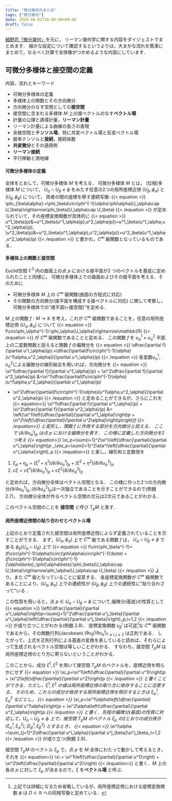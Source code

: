 ```yaml
---
title: "微分幾何のまとめ"
tags: ["微分幾何"]
date: 2020-08-01T10:00:00+09:00
draft: false
---
```

[細野忍「微分幾何」](http://www.asakura.co.jp/books/isbn/978-4-254-11849-0/)を元に，
リーマン幾何学に関する内容をダイジェストでまとめます．
細かな設定について確認するというよりは，大まかな流れを簡潔にまとめて，なるべく計算で全体像がつかめるような内容にしています．

## 可微分多様体と接空間の定義
内容，流れとキーワード
- 可微分多様体の定義
- 多様体上の関数とその方向微分
- 方向微分のなす空間としての**接空間**
- 接空間に含まれる多様体 $M$ 上の接ベクトルのなす**ベクトル場**
- 計量の公理と誘導計量，**リーマン計量**
- リーマン計量による曲線の長さの表現
- 余接空間と**テンソル場**，特に共変ベクトル場と反変ベクトル場
- 捩率テンソルと**接続**，接続係数
- **共変微分**とその適用例
- **リーマン接続**
- 平行移動と測地線

#### 可微分多様体の定義
全体をとおして，可微分多様体 $M$ を考える．
可微分多様体 $M$ とは，
(位相)多様体 $M$ について，
$U_\alpha\cap U_\beta\neq\phi$ をみたす任意の$2$つの局所座標近傍 $(U_\beta,\phi_\alpha)$ と $(U_\beta,\phi_\beta)$ について，
両者の間の座標を移す連続写像:
{{< equation >}}
  \phi_{\beta\alpha}:=\phi_\beta\circ\phi^{-1}_\alpha:\phi_\alpha(U_\alpha\cap U_\beta)\rightarrow\phi_\beta(U_\alpha\cap U_\beta)
{{< /equation >}}
が定められていて，その座標変換関数が具体的に
{{< equation >}}
    u^1_\beta(p)&=u^1_\beta(u^1_\alpha(p),u^2_\alpha(p))=u^1_\beta(u^1_\alpha,u^2_\alpha)(p),
  \\u^2_\beta(p)&=u^2_\beta(u^1_\alpha(p),u^2_\alpha(p))=u^2_\beta(u^1_\alpha,u^2_\alpha)(p)
{{< /equation >}}
と書かれ，$C^\infty$ 級関数となっているものである．

#### 多様体上の関数と接空間
Euclid空間 $\mathbb{E}^3$ 内の曲面上の点 $p$ における接平面が$2$ つのベクトルを基底に定められたことと同様に，
可微分多様体上での曲面およびその接平面を考える．そのために
- 可微分多様体 $M$ 上の $C^\infty$ 級関数(曲面の方程式に対応)
- その関数の方向微分(接平面を構成する接ベクトルに対応)
に関して考察し，可微分多様体での"接平面(=接空間)"を定める．

$M$ 上の関数 $f:M\rightarrow\mathbb{R}$ を考え，これが $C^\infty$ 級関数であることを，任意の局所座標近傍 $(U_\alpha,\phi_\alpha)$ について
{{< equation >}}
  f\circ\phi_\alpha^{-1}:\phi_\alpha(U_\alpha)\rightarrow\mathbb{R}
{{< /equation >}}
が $C^\infty$ 級関数であることと定める．
この関数 $f$ を $u^1_\alpha\times u^2_\alpha$ 平面上の二変数関数と捉えると関数 $f$ の偏微分を
{{< equation >}}
  \dfrac{\partial f}{\partial u^i_\alpha}(p):=\dfrac{\partial(f\circ\phi^{-1}_\alpha)(u^1_\alpha,u^2_\alpha)}{\partial u^i_\alpha}(p)
{{< /equation >}}
各変数$u^1_\alpha,u^2_\alpha$による偏微分の線形結合を用いれば，方向微分を
{{< equation >}}
  \xi^1\dfrac{\partial f}{\partial u^1_\alpha}(p) + \xi^2\dfrac{\partial f}{\partial u^2_\alpha}(p)
  &=\xi^1\dfrac{\partial(f\circ\phi^{-1}_\alpha)(u^1_\alpha,u^2_\alpha)}{\partial u^1_\alpha}(p)
   + \xi^2\dfrac{\partial(f\circ\phi^{-1}_\alpha)(u^1_\alpha,u^2_\alpha)}{\partial u^2_\alpha}(p)
{{< /equation >}}
と定めることができるが，さらにこれを
{{< equation>}}
  \xi^1\dfrac{\partial f}{\partial u^1_\alpha}(p) + \xi^2\dfrac{\partial f}{\partial u^2_\alpha}(p)
  &= \left\{\xi^1\left(\dfrac{\partial}{\partial u^1_\alpha}\right)_p + \xi^2\left(\dfrac{\partial}{\partial u^2_\alpha}\right)_p\right\}f
{{< /equation>}}
と変形し，関数 $f$ に作用する部分を方向微分と捉える．
ここで $(\partial/\partial u^i_\alpha)_p$ は点 $p$ における偏微分を表す．
この様に定義した方向微分を2つ考え
{{< equation>}}
  \xi_p=\sum_{i=1}^2\xi^i\left(\dfrac{\partial}{\partial u^i_\alpha}\right)_p
  ,\;\eta_p=\sum_{i=1}^2\eta^i\left(\dfrac{\partial}{\partial u^i_\alpha}\right)_p
{{< /equation>}}
と表し，線形和と定数倍を

1. $\xi_p+\eta_p=(\xi^1+\eta^1)(\partial/\partial u^1_\alpha)_p+(\xi^2+\eta^2)(\partial/\partial u^2_\alpha)_p$
1. $c\xi=c\xi^1(\partial/\partial u^1_\alpha)_p+c\xi^2(\partial/\partial u^2_\alpha)_p$

と定めれば，方向微分全体はベクトル空間となる．
この様に作った2つの方向微分$(\partial/\partial u^1_\alpha)_p,(\partial/\partial u^2_\alpha)_p$は一次独立であることを示すことができるので(例題 2.7)，
方向微分全体が作るベクトル空間の次元は2次元であることがわかる．

このベクトル空間のことを **接空間** と呼び $T_pM$ と表す．

#### 局所座標近傍間の貼り合わせとベクトル場
上記のとおり定義された接空間は局所座標近傍によらず定義されていることを示すことができる．
まず，$(U_\alpha,\phi_\alpha)$ 上で $C^\infty$ 級である関数 $f$ は，
$U_\alpha\cap U_\beta\neq\phi$ である $\phi_\beta(U_\alpha\cap U_\beta)$ 上で
{{< equation >}}
  f\circ\phi_\beta^{-1}=(f\circ\phi^{-1}_\alpha)\circ(\phi_\alpha\circ\phi^{-1}_\beta)
  =(f\circ\phi^{-1}_\alpha)\circ\phi^{-1}_{\alpha\beta},\;\phi_{\alpha\beta}:\phi_\beta(U_\alpha\cap U_\beta)\rightarrow\phi_\alpha(U_\alpha\cap U_\beta)
{{< /equation >}}
より，また $C^\infty$ 級となっていることに留意する．
各座標変換関数が $C^\infty$ 級関数であることにより，$(U_\alpha,\phi_\alpha)$ 上での連続性が $(U_\beta,\phi_\beta)$ 上での連続性に"貼り合わさって"いる ．

この性質を用いると，点 $p\in U_\alpha\cap U_\beta=\phi$ について,偏微分(基底)の性質として
{{< equation >}}
  \left(\dfrac{\partial}{\partial u^i_\alpha}\right)_p=\sum_{j=1}^2\dfrac{\partial u^j_\beta}{\partial u^i_\alpha}\left(\dfrac{\partial}{\partial u^j_\beta}\right)_p\;i=1,2
{{< /equation >}}
が成り立つことがわかる(例題 2.8)．
座標変換関数 $u^i_\beta$ は可逆[^1]な $C^\infty$ 級関数であるから，その関数行列(Jacobean) $(\partial u^j_\beta/\partial u^i_\alpha)_{1\le i,j\le 2}$ は正則である．
したがって，上式を正則行列による基底の変換を表していると読めば，それらによって生成されるベクトル空間は等しいことがわかる．
すなわち，接空間 $T_pM$ は局所座標近傍のとり方に寄らないということがわかる．

このことから，成分 $\xi^1,\xi^2$ を用いて接空間 $T_pM$ のベクトルを，座標近傍を明らかにせず
{{< equation >}}
  \xi_p=\xi^1\left(\dfrac{\partial}{\partial u^1}\right)_p + \xi^2\left(\dfrac{\partial}{\partial u^2}\right)_p
{{< /equation >}}
と書くことができる．ただし，$\xi^1,\xi^2$ の値は局所座標近傍の取り方に依存することに注意する．
そのため，これらの成分が依存する局所座標近傍を明示するときは $\xi^1_\alpha,\xi^2_\alpha$ などとし，
{{< equation >}}
  \xi_p=\xi^1_\alpha\left(\dfrac{\partial}{\partial u^1_\alpha}\right)_p + \xi^2_\alpha\left(\dfrac{\partial}{\partial u^2_\alpha}\right)_p
{{< /equation >}}
と書く．先程の偏微分(基底)の性質に対応して，$U_\alpha\cap U_\beta\neq\phi$ 上で，接空間 $T_pM$ のベクトル $\xi_p$ の2とおりの成分表示 $(\xi^1_\alpha,\xi^2_\alpha),(\xi^1_\beta,\xi^2_\beta)$ とするとき，
{{< equation >}}
  \xi^i_\alpha =\sum_{j=1}^2\dfrac{\partial u^i_\alpha}{\partial u^j_\beta}\xi^j_\beta,\;i=1,2
{{< /equation >}}
が成り立つ(例題 2.9)．

接空間 $T_pM$ のベクトル $\xi_p$ で，点 $p$ を $M$ 全体にわたって動かして考えるとき，それを
{{< equation>}}
  \xi = \xi^1\left(\dfrac{\partial}{\partial u^1}\right) + \xi^2\left(\dfrac{\partial}{\partial u^2}\right)
{{< /equation>}}
と書く．$M$ 上の各点 $p$ に対して $\xi_p$ が決まるので，$\xi$ を**ベクトル場** と呼ぶ．

<!-- 
## リーマン計量とテンソル場

## 接続と曲率

## 平行移動と測地線
-->

[^1]: 上記では詳細になるため省略しているが，局所座標近傍における座標変換関数 $\phi$ は $D\subset\mathbb{R}$ への同相写像と定めている．
